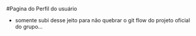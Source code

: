 #Pagina do Perfil do usuário

- somente subi desse jeito para não quebrar o git flow do projeto oficial do grupo...

